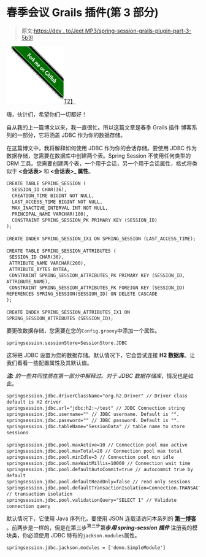 # 春季会议 Grails 插件(第 3 部分)

> 原文:[https://dev . to/Jeet MP3/spring-session-grails-plugin-part-3-5b3l](https://dev.to/jeetmp3/spring-session-grails-plugin-part-3-5b3l)

[![Fork me on GitHub](img/8407139a163848650cee3c86b3c9e5ab.png)T2】](https://github.com/jeetmp3/spring-session)

嗨，伙计们，希望你们一切都好！

自从我的上一篇博文以来，我一直很忙。所以这篇文章是春季 Grails 插件 博客系列的一部分，它将涵盖 JDBC 作为你的数据存储。

在这篇博文中，我将解释如何使用 JDBC 作为你的会话存储。要使用 JDBC 作为数据存储，您需要在数据库中创建两个表。Spring Session 不使用任何类型的 ORM 工具。您需要创建两个表，一个用于会话，另一个用于会话属性，格式将类似于 **<会话表>** 和 **<会话表>_ 属性**。

```
CREATE TABLE SPRING_SESSION (
  SESSION_ID CHAR(36),
  CREATION_TIME BIGINT NOT NULL,
  LAST_ACCESS_TIME BIGINT NOT NULL,
  MAX_INACTIVE_INTERVAL INT NOT NULL,
  PRINCIPAL_NAME VARCHAR(100),
  CONSTRAINT SPRING_SESSION_PK PRIMARY KEY (SESSION_ID)
);

CREATE INDEX SPRING_SESSION_IX1 ON SPRING_SESSION (LAST_ACCESS_TIME);

CREATE TABLE SPRING_SESSION_ATTRIBUTES (
 SESSION_ID CHAR(36),
 ATTRIBUTE_NAME VARCHAR(200),
 ATTRIBUTE_BYTES BYTEA,
 CONSTRAINT SPRING_SESSION_ATTRIBUTES_PK PRIMARY KEY (SESSION_ID, ATTRIBUTE_NAME),
 CONSTRAINT SPRING_SESSION_ATTRIBUTES_FK FOREIGN KEY (SESSION_ID) REFERENCES SPRING_SESSION(SESSION_ID) ON DELETE CASCADE
);

CREATE INDEX SPRING_SESSION_ATTRIBUTES_IX1 ON SPRING_SESSION_ATTRIBUTES (SESSION_ID); 
```

要更改数据存储，您需要在您的`Config.groovy`中添加一个属性。

```
springsession.sessionStore=SessionStore.JDBC 
```

这将把 JDBC 设置为您的数据存储。默认情况下，它会尝试连接 **H2 数据库**。让我们看看一些配置属性及其默认值。

***注:*** *的一些共同性质在第一部分中解释过。对于 JDBC 数据存储库*，情况也是如此。

```
springsession.jdbc.driverClassName="org.h2.Driver" // Driver class default is H2 driver
springsession.jdbc.url="jdbc:h2:~/test" // JDBC Connection string
springsession.jdbc.username="" // JDBC username. Default is "".
springsession.jdbc.password="" // JDBC password. Default is "".
springsession.jdbc.tableName="SessionData" // table name to store sessions

springsession.jdbc.pool.maxActive=10 // Connection pool max active
springsession.jdbc.pool.maxTotal=20 // Connection pool max total
springsession.jdbc.pool.minIdle=3 // Connection pool min idle
springsession.jdbc.pool.maxWaitMillis=10000 // Connection wait time
springsession.jdbc.pool.defaultAutoCommit=true // autocommit true by default
springsession.jdbc.pool.defaultReadOnly=false // read only sessions
springsession.jdbc.pool.defaultTransactionIsolation=Connection.TRANSACTION_READ_COMMITTED // transaction isolation 
springsession.jdbc.pool.validationQuery="SELECT 1" // Validate connection query 
```

默认情况下，它使用 Java 序列化。要使用 JSON 连载请访问本系列的 [**第一博客**](https://dev.to/blogs/2016/12/15/Spring-Session-Grails-Plugin) 。前两步是一样的，但是在第三步<sup>第三步</sup>第**步*用 spring-session 插件*** 注册我的模块类，你必须使用 JDBC 特有的`jackson.modules`属性。

```
springsession.jdbc.jackson.modules = ['demo.SimpleModule'] 
```